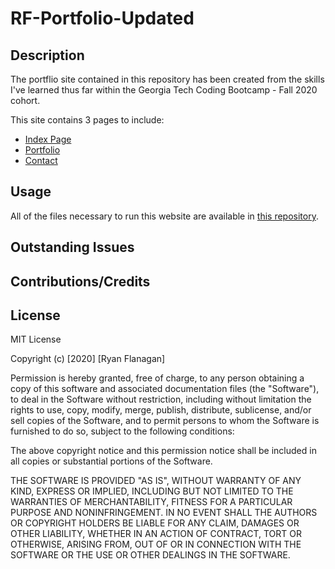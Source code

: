 # RF-Portfolio-Updated

## Description
The portflio site contained in this repository has been created from the skills I've learned thus far within the Georgia Tech Coding Bootcamp - Fall 2020 cohort.

This site contains 3 pages to include:

- [Index Page]()
- [Portfolio]()
- [Contact]()

## Usage
All of the files necessary to run this website are available in [this repository]().

## Outstanding Issues


## Contributions/Credits


## License

MIT License

Copyright (c) [2020] [Ryan Flanagan]

Permission is hereby granted, free of charge, to any person obtaining a copy
of this software and associated documentation files (the "Software"), to deal
in the Software without restriction, including without limitation the rights
to use, copy, modify, merge, publish, distribute, sublicense, and/or sell
copies of the Software, and to permit persons to whom the Software is
furnished to do so, subject to the following conditions:

The above copyright notice and this permission notice shall be included in all
copies or substantial portions of the Software.

THE SOFTWARE IS PROVIDED "AS IS", WITHOUT WARRANTY OF ANY KIND, EXPRESS OR
IMPLIED, INCLUDING BUT NOT LIMITED TO THE WARRANTIES OF MERCHANTABILITY,
FITNESS FOR A PARTICULAR PURPOSE AND NONINFRINGEMENT. IN NO EVENT SHALL THE
AUTHORS OR COPYRIGHT HOLDERS BE LIABLE FOR ANY CLAIM, DAMAGES OR OTHER
LIABILITY, WHETHER IN AN ACTION OF CONTRACT, TORT OR OTHERWISE, ARISING FROM,
OUT OF OR IN CONNECTION WITH THE SOFTWARE OR THE USE OR OTHER DEALINGS IN THE
SOFTWARE.